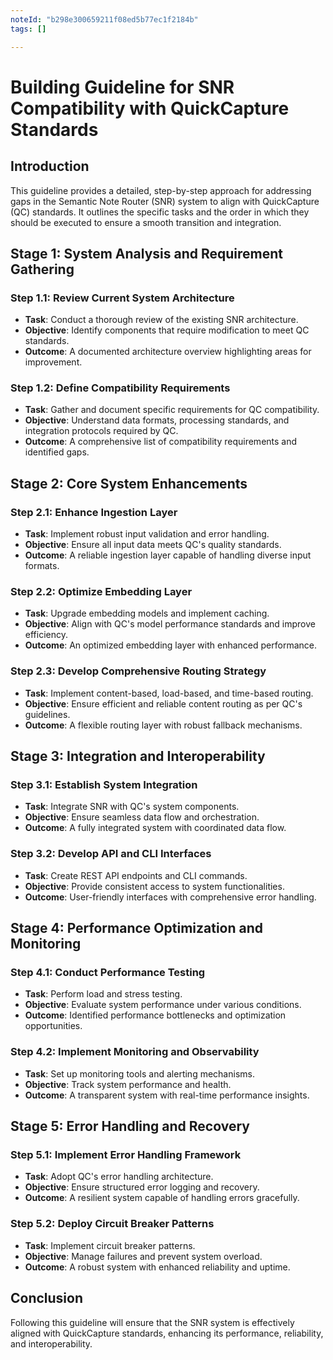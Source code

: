 ```yaml
---
noteId: "b298e300659211f08ed5b77ec1f2184b"
tags: []

---
```


# Building Guideline for SNR Compatibility with QuickCapture Standards

## Introduction
This guideline provides a detailed, step-by-step approach for addressing gaps in the Semantic Note Router (SNR) system to align with QuickCapture (QC) standards. It outlines the specific tasks and the order in which they should be executed to ensure a smooth transition and integration.

## Stage 1: System Analysis and Requirement Gathering

### Step 1.1: Review Current System Architecture
- **Task**: Conduct a thorough review of the existing SNR architecture.
- **Objective**: Identify components that require modification to meet QC standards.
- **Outcome**: A documented architecture overview highlighting areas for improvement.

### Step 1.2: Define Compatibility Requirements
- **Task**: Gather and document specific requirements for QC compatibility.
- **Objective**: Understand data formats, processing standards, and integration protocols required by QC.
- **Outcome**: A comprehensive list of compatibility requirements and identified gaps.

## Stage 2: Core System Enhancements

### Step 2.1: Enhance Ingestion Layer
- **Task**: Implement robust input validation and error handling.
- **Objective**: Ensure all input data meets QC's quality standards.
- **Outcome**: A reliable ingestion layer capable of handling diverse input formats.

### Step 2.2: Optimize Embedding Layer
- **Task**: Upgrade embedding models and implement caching.
- **Objective**: Align with QC's model performance standards and improve efficiency.
- **Outcome**: An optimized embedding layer with enhanced performance.

### Step 2.3: Develop Comprehensive Routing Strategy
- **Task**: Implement content-based, load-based, and time-based routing.
- **Objective**: Ensure efficient and reliable content routing as per QC's guidelines.
- **Outcome**: A flexible routing layer with robust fallback mechanisms.

## Stage 3: Integration and Interoperability

### Step 3.1: Establish System Integration
- **Task**: Integrate SNR with QC's system components.
- **Objective**: Ensure seamless data flow and orchestration.
- **Outcome**: A fully integrated system with coordinated data flow.

### Step 3.2: Develop API and CLI Interfaces
- **Task**: Create REST API endpoints and CLI commands.
- **Objective**: Provide consistent access to system functionalities.
- **Outcome**: User-friendly interfaces with comprehensive error handling.

## Stage 4: Performance Optimization and Monitoring

### Step 4.1: Conduct Performance Testing
- **Task**: Perform load and stress testing.
- **Objective**: Evaluate system performance under various conditions.
- **Outcome**: Identified performance bottlenecks and optimization opportunities.

### Step 4.2: Implement Monitoring and Observability
- **Task**: Set up monitoring tools and alerting mechanisms.
- **Objective**: Track system performance and health.
- **Outcome**: A transparent system with real-time performance insights.

## Stage 5: Error Handling and Recovery

### Step 5.1: Implement Error Handling Framework
- **Task**: Adopt QC's error handling architecture.
- **Objective**: Ensure structured error logging and recovery.
- **Outcome**: A resilient system capable of handling errors gracefully.

### Step 5.2: Deploy Circuit Breaker Patterns
- **Task**: Implement circuit breaker patterns.
- **Objective**: Manage failures and prevent system overload.
- **Outcome**: A robust system with enhanced reliability and uptime.

## Conclusion
Following this guideline will ensure that the SNR system is effectively aligned with QuickCapture standards, enhancing its performance, reliability, and interoperability. 